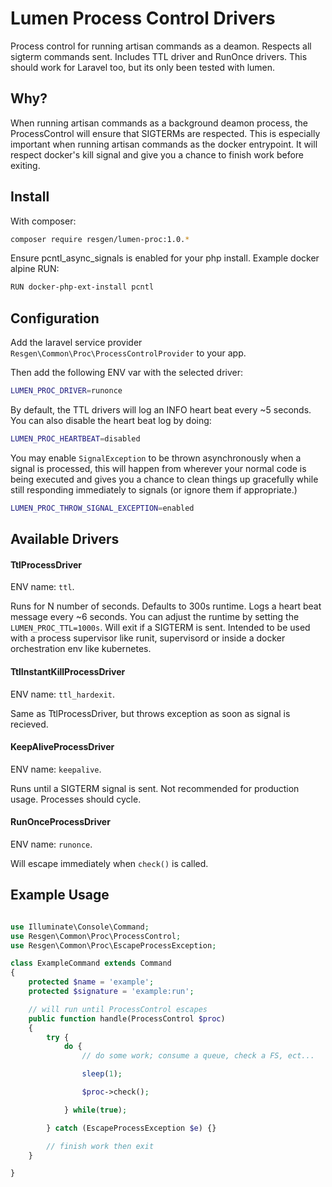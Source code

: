 Lumen Process Control Drivers
=============================

Process control for running artisan commands as a deamon. Respects all sigterm commands sent. Includes TTL driver and RunOnce drivers. This should work for Laravel too, but its only been tested with lumen.

## Why?

When running artisan commands as a background deamon process, the ProcessControl will ensure that SIGTERMs are respected. This is especially important when running artisan commands as the docker entrypoint. It will respect docker's kill signal and give you a chance to finish work before exiting.

## Install

With composer:

```bash
composer require resgen/lumen-proc:1.0.*
```

Ensure pcntl_async_signals is enabled for your php install. Example docker alpine RUN:

```bash
RUN docker-php-ext-install pcntl 
```

## Configuration

Add the laravel service provider `Resgen\Common\Proc\ProcessControlProvider` to your app.

Then add the following ENV var with the selected driver:

```bash
LUMEN_PROC_DRIVER=runonce
```

By default, the TTL drivers will log an INFO heart beat every ~5 seconds. You can also disable the heart beat log by doing:

```bash
LUMEN_PROC_HEARTBEAT=disabled
```

You may enable `SignalException` to be thrown asynchronously when a signal is processed, this will happen from wherever your normal code is being executed and gives you a chance to clean things up gracefully while still responding immediately to signals (or ignore them if appropriate.)

```bash
LUMEN_PROC_THROW_SIGNAL_EXCEPTION=enabled
```

## Available Drivers

#### TtlProcessDriver

ENV name: `ttl`.

Runs for N number of seconds. Defaults to 300s runtime. Logs a heart beat message every ~6 seconds. You can adjust the runtime by setting the `LUMEN_PROC_TTL=1000s`. Will exit if a SIGTERM is sent. Intended to be used with a process supervisor like runit, supervisord or inside a docker orchestration env like kubernetes.

#### TtlInstantKillProcessDriver

ENV name: `ttl_hardexit`.

Same as TtlProcessDriver, but throws exception as soon as signal is recieved.

#### KeepAliveProcessDriver

ENV name: `keepalive`.

Runs until a SIGTERM signal is sent. Not recommended for production usage. Processes should cycle.

#### RunOnceProcessDriver

ENV name: `runonce`.

Will escape immediately when `check()` is called.

## Example Usage

```php

use Illuminate\Console\Command;
use Resgen\Common\Proc\ProcessControl;
use Resgen\Common\Proc\EscapeProcessException;

class ExampleCommand extends Command
{
    protected $name = 'example';
    protected $signature = 'example:run';

    // will run until ProcessControl escapes
    public function handle(ProcessControl $proc)
    {
        try {
            do {
                // do some work; consume a queue, check a FS, ect...

                sleep(1);

                $proc->check();

            } while(true);

        } catch (EscapeProcessException $e) {}

        // finish work then exit
    }

}
```

